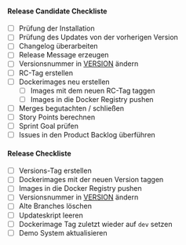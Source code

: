 #### Release Candidate Checkliste
- [ ] Prüfung der Installation
- [ ] Prüfung des Updates von der vorherigen Version
- [ ] Changelog überarbeiten
- [ ] Release Message erzeugen
- [ ] Versionsnummer in [VERSION](VERSION) ändern
- [ ] RC-Tag erstellen
- [ ] Dockerimages neu erstellen
  - [ ] Images mit dem neuen RC-Tag taggen
  - [ ] Images in die Docker Registry pushen
- [ ] Merges begutachten / schließen
- [ ] Story Points berechnen
- [ ] Sprint Goal prüfen
- [ ] Issues in den Product Backlog überführen

#### Release Checkliste
- [ ] Versions-Tag erstellen
- [ ] Dockerimages mit der neuen Version taggen
- [ ] Images in die Docker Registry pushen
- [ ] Versionsnummer in [VERSION](VERSION) ändern
- [ ] Alte Branches löschen
- [ ] Updateskript leeren
- [ ] Dockerimage Tag zuletzt wieder auf `dev` setzen
- [ ] Demo System aktualisieren
